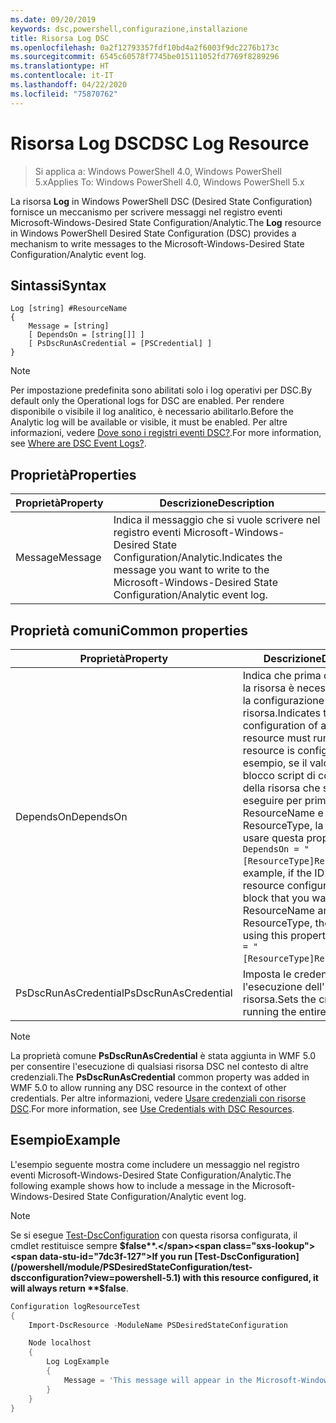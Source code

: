 ```yaml
---
ms.date: 09/20/2019
keywords: dsc,powershell,configurazione,installazione
title: Risorsa Log DSC
ms.openlocfilehash: 0a2f12793357fdf10bd4a2f6003f9dc2276b173c
ms.sourcegitcommit: 6545c60578f7745be015111052fd7769f8289296
ms.translationtype: HT
ms.contentlocale: it-IT
ms.lasthandoff: 04/22/2020
ms.locfileid: "75870762"
---
```

# <a name="dsc-log-resource"></a><span data-ttu-id="7dc3f-103">Risorsa Log DSC</span><span class="sxs-lookup"><span data-stu-id="7dc3f-103">DSC Log Resource</span></span>

> <span data-ttu-id="7dc3f-104">Si applica a: Windows PowerShell 4.0, Windows PowerShell 5.x</span><span class="sxs-lookup"><span data-stu-id="7dc3f-104">Applies To: Windows PowerShell 4.0, Windows PowerShell 5.x</span></span>

<span data-ttu-id="7dc3f-105">La risorsa **Log** in Windows PowerShell DSC (Desired State Configuration) fornisce un meccanismo per scrivere messaggi nel registro eventi Microsoft-Windows-Desired State Configuration/Analytic.</span><span class="sxs-lookup"><span data-stu-id="7dc3f-105">The **Log** resource in Windows PowerShell Desired State Configuration (DSC) provides a mechanism to write messages to the Microsoft-Windows-Desired State Configuration/Analytic event log.</span></span>

## <a name="syntax"></a><span data-ttu-id="7dc3f-106">Sintassi</span><span class="sxs-lookup"><span data-stu-id="7dc3f-106">Syntax</span></span>

```Syntax
Log [string] #ResourceName
{
    Message = [string]
    [ DependsOn = [string[]] ]
    [ PsDscRunAsCredential = [PSCredential] ]
}
```

> [!NOTE]
> <span data-ttu-id="7dc3f-107">Per impostazione predefinita sono abilitati solo i log operativi per DSC.</span><span class="sxs-lookup"><span data-stu-id="7dc3f-107">By default only the Operational logs for DSC are enabled.</span></span> <span data-ttu-id="7dc3f-108">Per rendere disponibile o visibile il log analitico, è necessario abilitarlo.</span><span class="sxs-lookup"><span data-stu-id="7dc3f-108">Before the Analytic log will be available or visible, it must be enabled.</span></span> <span data-ttu-id="7dc3f-109">Per altre informazioni, vedere [Dove sono i registri eventi DSC?](../../../troubleshooting/troubleshooting.md#where-are-dsc-event-logs).</span><span class="sxs-lookup"><span data-stu-id="7dc3f-109">For more information, see [Where are DSC Event Logs?](../../../troubleshooting/troubleshooting.md#where-are-dsc-event-logs).</span></span>

## <a name="properties"></a><span data-ttu-id="7dc3f-110">Proprietà</span><span class="sxs-lookup"><span data-stu-id="7dc3f-110">Properties</span></span>

| <span data-ttu-id="7dc3f-111">Proprietà</span><span class="sxs-lookup"><span data-stu-id="7dc3f-111">Property</span></span> |                                                   <span data-ttu-id="7dc3f-112">Descrizione</span><span class="sxs-lookup"><span data-stu-id="7dc3f-112">Description</span></span>                                                    |
| -------- | ---------------------------------------------------------------------------------------------------------------- |
| <span data-ttu-id="7dc3f-113">Message</span><span class="sxs-lookup"><span data-stu-id="7dc3f-113">Message</span></span>  | <span data-ttu-id="7dc3f-114">Indica il messaggio che si vuole scrivere nel registro eventi Microsoft-Windows-Desired State Configuration/Analytic.</span><span class="sxs-lookup"><span data-stu-id="7dc3f-114">Indicates the message you want to write to the Microsoft-Windows-Desired State Configuration/Analytic event log.</span></span> |

## <a name="common-properties"></a><span data-ttu-id="7dc3f-115">Proprietà comuni</span><span class="sxs-lookup"><span data-stu-id="7dc3f-115">Common properties</span></span>

|       <span data-ttu-id="7dc3f-116">Proprietà</span><span class="sxs-lookup"><span data-stu-id="7dc3f-116">Property</span></span>       |                                                                                                                                                          <span data-ttu-id="7dc3f-117">Descrizione</span><span class="sxs-lookup"><span data-stu-id="7dc3f-117">Description</span></span>                                                                                                                                                           |
| -------------------- | ------------------------------------------------------------------------------------------------------------------------------------------------------------------------------------------------------------------------------------------------------------------------------------------------------------------------------ |
| <span data-ttu-id="7dc3f-118">DependsOn</span><span class="sxs-lookup"><span data-stu-id="7dc3f-118">DependsOn</span></span>            | <span data-ttu-id="7dc3f-119">Indica che prima di configurare la risorsa è necessario eseguire la configurazione di un'altra risorsa.</span><span class="sxs-lookup"><span data-stu-id="7dc3f-119">Indicates that the configuration of another resource must run before this resource is configured.</span></span> <span data-ttu-id="7dc3f-120">Ad esempio, se il valore di ID del blocco script di configurazione della risorsa che si vuole eseguire per primo è ResourceName e il tipo è ResourceType, la sintassi per usare questa proprietà è `DependsOn = "[ResourceType]ResourceName"`.</span><span class="sxs-lookup"><span data-stu-id="7dc3f-120">For example, if the ID of the resource configuration script block that you want to run first is ResourceName and its type is ResourceType, the syntax for using this property is `DependsOn = "[ResourceType]ResourceName"`.</span></span> |
| <span data-ttu-id="7dc3f-121">PsDscRunAsCredential</span><span class="sxs-lookup"><span data-stu-id="7dc3f-121">PsDscRunAsCredential</span></span> | <span data-ttu-id="7dc3f-122">Imposta le credenziali per l'esecuzione dell'intera risorsa.</span><span class="sxs-lookup"><span data-stu-id="7dc3f-122">Sets the credential for running the entire resource as.</span></span>                                                                                                                                                                                                                                                                        |

> [!NOTE]
> <span data-ttu-id="7dc3f-123">La proprietà comune **PsDscRunAsCredential** è stata aggiunta in WMF 5.0 per consentire l'esecuzione di qualsiasi risorsa DSC nel contesto di altre credenziali.</span><span class="sxs-lookup"><span data-stu-id="7dc3f-123">The **PsDscRunAsCredential** common property was added in WMF 5.0 to allow running any DSC resource in the context of other credentials.</span></span> <span data-ttu-id="7dc3f-124">Per altre informazioni, vedere [Usare credenziali con risorse DSC](../../../configurations/runasuser.md).</span><span class="sxs-lookup"><span data-stu-id="7dc3f-124">For more information, see [Use Credentials with DSC Resources](../../../configurations/runasuser.md).</span></span>

## <a name="example"></a><span data-ttu-id="7dc3f-125">Esempio</span><span class="sxs-lookup"><span data-stu-id="7dc3f-125">Example</span></span>

<span data-ttu-id="7dc3f-126">L'esempio seguente mostra come includere un messaggio nel registro eventi Microsoft-Windows-Desired State Configuration/Analytic.</span><span class="sxs-lookup"><span data-stu-id="7dc3f-126">The following example shows how to include a message in the Microsoft-Windows-Desired State Configuration/Analytic event log.</span></span>

> [!NOTE]
> <span data-ttu-id="7dc3f-127">Se si esegue [Test-DscConfiguration](/powershell/module/PSDesiredStateConfiguration/test-dscconfiguration?view=powershell-5.1) con questa risorsa configurata, il cmdlet restituisce sempre **$false**.</span><span class="sxs-lookup"><span data-stu-id="7dc3f-127">If you run [Test-DscConfiguration](/powershell/module/PSDesiredStateConfiguration/test-dscconfiguration?view=powershell-5.1) with this resource configured, it will always return **$false**.</span></span>

```powershell
Configuration logResourceTest
{
    Import-DscResource -ModuleName PSDesiredStateConfiguration

    Node localhost
    {
        Log LogExample
        {
            Message = 'This message will appear in the Microsoft-Windows-Desired State Configuration/Analytic event log.'
        }
    }
}
```
